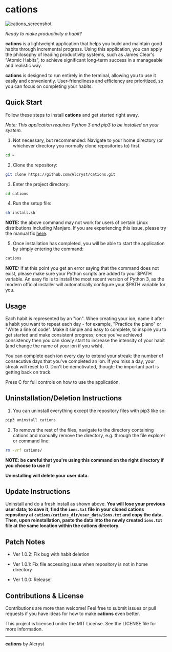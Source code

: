 # cations

![cations_screenshot](https://github.com/user-attachments/assets/37b5c4d9-0324-44c8-867b-7bb31cd0fa63)


*Ready to make productivity a habit?*

**cations** is a lightweight application that helps you build and maintain good habits through incremental progress. Using this application, you can apply the philosophy of leading productivity systems, such as James Clear's "Atomic Habits", to achieve significant long-term success in a manageable and realistic way.

**cations** is designed to run entirely in the terminal, allowing you to use it easily and conveniently. User-friendliness and efficiency are prioritized, so you can focus on completing your habits.



## Quick Start

Follow these steps to install **cations** and get started right away.

*Note: This application requires Python 3 and pip3 to be installed on your system.*

1. Not necessary, but recommended: Navigate to your home directory (or whichever directory you normally clone repositories to) first.

```bash
cd ~
```

2. Clone the repository:

```bash
git clone https://github.com/Alcryst/cations.git
```

3. Enter the project directory:

```bash
cd cations
```

4. Run the setup file:

```bash
sh install.sh
```

**NOTE:** the above command may not work for users of certain Linux distributions including Manjaro. If you are experiencing this issue, please try the manual fix [here](https://github.com/Alcryst/cations/issues/5).

5. Once installation has completed, you will be able to start the application by simply entering the command:

```bash
cations
```

**NOTE:** if at this point you get an error saying that the command does not exist, please make sure your Python scripts are added to your $PATH variable. An easy fix is to install the most recent version of Python 3, as the modern official installer will automatically configure your $PATH variable for you.



## Usage

Each habit is represented by an "ion". When creating your ion, name it after a habit you want to repeat each day - for example, "Practice the piano" or "Write a line of code". Make it simple and easy to complete, to inspire you to get started and make consistent progress; once you've achieved consistency then you can slowly start to increase the intensity of your habit (and change the name of your ion if you wish).

You can complete each ion every day to extend your streak: the number of consecutive days that you've completed an ion. If you miss a day, your streak will reset to 0. Don't be demotivated, though; the important part is getting back on track.

Press C for full controls on how to use the application.



## Uninstallation/Deletion Instructions

1. You can uninstall everything except the repository files with pip3 like so:

```bash
pip3 uninstall cations
```

2. To remove the rest of the files, navigate to the directory containing cations and manually remove the directory, e.g. through the file explorer or command line:
```bash
rm -vrf cations/
```

**NOTE: be careful that you're using this command on the right directory if you choose to use it!**

**Uninstalling will delete your user data.**


## Update Instructions

Uninstall and do a fresh install as shown above. **You will lose your previous user data; to save it, find the `ions.txt` file in your cloned cations repository at `cations/cations_dir/user_data/ions.txt` and copy the data. Then, upon reinstallation, paste the data into the newly created `ions.txt` file at the same location within the cations directory.**



## Patch Notes

- Ver 1.0.2: Fix bug with habit deletion

- Ver 1.0.1: Fix file accessing issue when repository is not in home directory

- Ver 1.0.0: Release!

## Contributions & License

Contributions are more than welcome! Feel free to submit issues or pull requests if you have ideas for how to make **cations** even better.

This project is licensed under the MIT License. See the LICENSE file for more information.

___

**cations** by Alcryst
